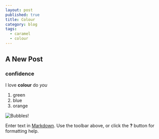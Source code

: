 ```yaml
---
layout: post
published: true
title: Colour
category: blog
tags: 
  - caramel
  - colour
---
```


## A New Post
### confidence
I love **colour** do _you_

1. green
2. blue
3. orange

![Bubbles!](/images/chat-bubbles.png)

Enter text in [Markdown](http://daringfireball.net/projects/markdown/). Use the toolbar above, or click the **?** button for formatting help.